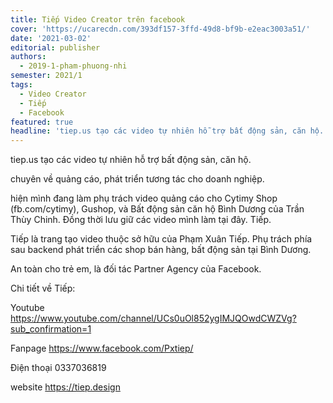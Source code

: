 ```yaml
---
title: Tiếp Video Creator trên facebook
cover: 'https://ucarecdn.com/393df157-3ffd-49d8-bf9b-e2eac3003a51/'
date: '2021-03-02'
editorial: publisher
authors:
  - 2019-1-pham-phuong-nhi
semester: 2021/1
tags:
  - Video Creator
  - Tiếp
  - Facebook
featured: true
headline: 'tiep.us tạo các video tự nhiên hỗ trợ bất động sản, căn hộ.'
---
```

tiep.us tạo các video tự nhiên hỗ trợ bất động sản, căn hộ.

chuyên về quảng cáo, phát triển tương tác cho doanh nghiệp.

hiện mình đang làm phụ trách video quảng cáo cho Cytimy Shop (fb.com/cytimy), Gushop, và Bất động sản căn hộ Bình Dương của Trần Thùy Chinh. Đồng thời lưu giữ các video mình làm tại đây. Tiếp.

Tiếp là trang tạo video thuộc sở hữu của Phạm Xuân Tiếp. Phụ trách phía sau backend phát triển các shop bán hàng, bất động sản tại Bình Dương.

An toàn cho trẻ em, là đối tác Partner Agency của Facebook.

Chi tiết về Tiếp:

Youtube https://www.youtube.com/channel/UCs0uOl852ygIMJQOwdCWZVg?sub_confirmation=1

Fanpage https://www.facebook.com/Pxtiep/

Điện thoại 0337036819

website https://tiep.design

